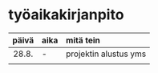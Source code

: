 # työaikakirjanpito

| päivä | aika | mitä tein             |
| :---: | :--- | :-------------------- |
| 28.8. | -    | projektin alustus yms |
|       |      |                       |
